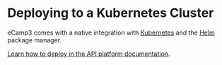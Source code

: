 # Deploying to a Kubernetes Cluster

eCamp3 comes with a native integration with [Kubernetes](https://kubernetes.io/) and the [Helm](https://helm.sh/)
package manager.

[Learn how to deploy in the API platform documentation](https://api-platform.com/docs/deployment/kubernetes/).
